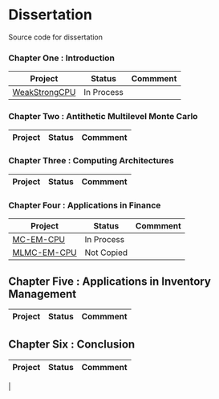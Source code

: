 # Dissertation
Source code for dissertation

### Chapter One : Introduction

| Project | Status | Commment |
|---------|--------|----------|
| [WeakStrongCPU](https://github.com/jjlay/Dissertation/tree/master/WeakStrongCPU) | In Process | |


### Chapter Two : Antithetic Multilevel Monte Carlo

| Project | Status | Commment |
|---------|--------|----------|


### Chapter Three : Computing Architectures

| Project | Status | Commment |
|---------|--------|----------|


### Chapter Four : Applications in Finance

| Project | Status | Commment |
|---------|--------|----------|
| [MC-EM-CPU ](https://github.com/jjlay/Dissertation/tree/master/MC-EM-CPU) | In Process | |
| [MLMC-EM-CPU](https://github.com/jjlay/Dissertation/tree/master/MLMC-EM-CPU) | Not Copied | |



## Chapter Five : Applications in Inventory Management

| Project | Status | Commment |
|---------|--------|----------|


## Chapter Six : Conclusion

| Project | Status | Commment |
|---------|--------|----------|


|
